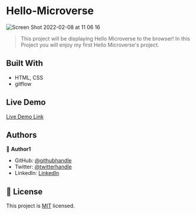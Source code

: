 # Hello-Microverse

![Screen Shot 2022-02-08 at 11 06 16](https://user-images.githubusercontent.com/88894525/152954126-e533f874-0092-497e-83fb-d5cdf1dd2a08.png)

> This project will be displaying Hello Microverse to the browser!
> In this Project you will enjoy my first Hello Microverse's project.

## Built With

- HTML, CSS
- gitflow

## Live Demo

[Live Demo Link](https://alfredbis29.github.io/Hello-Microverse/)

## Authors

👤 **Author1**

- GitHub: [@githubhandle](https://github.com/Alfredbis29)
- Twitter: [@twitterhandle](https://twitter.com/AlfredBisimwa1/header_photo)
- LinkedIn: [LinkedIn](https://www.linkedin.com/in/alfred-bisimwa-0501a81a8/)

## 📝 License

This project is [MIT](./MIT.md) licensed.
